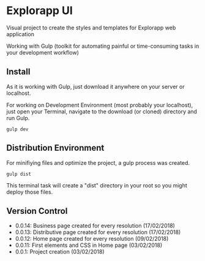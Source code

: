 <h1>Explorapp UI</h1>

<p>Visual project to create the styles and templates for Explorapp web application</p>
<p>Working with Gulp (toolkit for automating painful or time-consuming tasks in your development workflow)</p>

<h2>Install</h2>

<p>As it is working with Gulp, just download it anywhere on your server or localhost.</p>
<p>For working on Development Environment (most probably your localhost), just open your Terminal, navigate to the download (or cloned) directory and run Gulp.</p>

`gulp dev`

<h2>Distribution Environment</h2>

<p>For minifiying files and optimize the project, a gulp process was created.</p>

`gulp dist`

<p>This terminal task will create a "dist" directory in your root so you might deploy those files.</p>

<h2>Version Control</h2>

<ul>
    <li>0.0.14: Business page created for every resolution (17/02/2018)</li>
    <li>0.0.13: Distributive page created for every resolution (17/02/2018)</li>
    <li>0.0.12: Home page created for every resolution (09/02/2018)</li>
    <li>0.0.11: First elements and CSS in Home page (03/02/2018)</li>
    <li>0.0.1: Project creation (03/02/2018)</li>
</ul>
